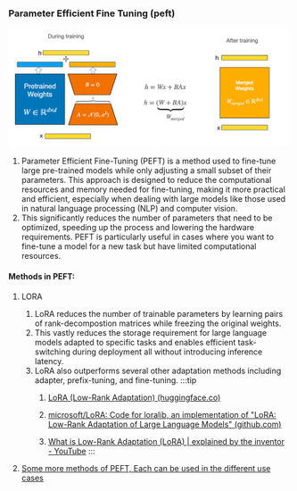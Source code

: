 ### **Parameter Efficient Fine Tuning (peft)**

![PEFT](../images/PEFT.PNG)

1. Parameter Efficient Fine-Tuning (PEFT) is a method used to fine-tune large pre-trained models while only adjusting a small subset of their parameters. This approach is designed to reduce the computational resources and memory needed for fine-tuning, making it more practical and efficient, especially when dealing with large models like those used in natural language processing (NLP) and computer vision.
2. This significantly reduces the number of parameters that need to be optimized, speeding up the process and lowering the hardware requirements. PEFT is particularly useful in cases where you want to fine-tune a model for a new task but have limited computational resources.

#### **Methods in PEFT:**

1. LORA
     1. LoRA reduces the number of trainable parameters by learning pairs of rank-decompostion matrices while freezing the original weights.
     2. This vastly reduces the storage requirement for large language models adapted to specific tasks and enables efficient task-switching during deployment all without introducing inference latency.  
     3. LoRA also outperforms several other adaptation methods including adapter, prefix-tuning, and fine-tuning.
      :::tip
           1. [LoRA (Low-Rank Adaptation) (huggingface.co)](https://huggingface.co/docs/text-generation-inference/main/en/conceptual/lora)
   
           2. [microsoft/LoRA: Code for loralib, an implementation of "LoRA: Low-Rank Adaptation of Large Language Models" (github.com)](https://github.com/microsoft/LoRA)
   
           3. [What is Low-Rank Adaptation (LoRA) | explained by the inventor - YouTube](https://www.youtube.com/watch?v=DhRoTONcyZE&t=362s)
     :::

2. [Some more methods of PEFT, Each can be used in the different use cases](https://huggingface.co/docs/peft/package_reference/peft_types)